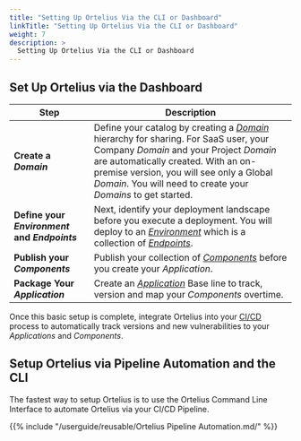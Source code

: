 ```yaml
---
title: "Setting Up Ortelius Via the CLI or Dashboard"
linkTitle: "Setting Up Ortelius Via the CLI or Dashboard"
weight: 7
description: >
  Setting Up Ortelius Via the CLI or Dashboard
---
```

## Set Up Ortelius via the Dashboard

| Step | Description |
| --- | --- |
**Create a _Domain_** | Define your catalog by creating a [_Domain_](/guides/userguide/first-steps/2-defining-domains/) hierarchy for sharing. For SaaS user, your Company _Domain_ and your Project _Domain_ are automatically created. With an on-premise version, you will see only a Global _Domain_. You will need to create your _Domains_ to get started.
|**Define your _Environment_ and _Endpoints_** | Next, identify your deployment landscape before you execute a deployment. You will deploy to an [_Environment_](/guides/userguide/first-steps/2-define-environments/) which is a collection of [_Endpoints_](/guides/userguide/first-steps/2-define-endpoints/).
|**Publish your _Components_**| Publish your collection of [_Components_](/guides/userguide/first-steps/publishing-components/) before you create your _Application_.|
|**Package Your _Application_** | Create an [_Application_](/guides/userguide/first-steps/packaging-applications/) Base line to track, version and map your _Components_ overtime.

Once this basic setup is complete, integrate Ortelius into your [CI/CD](/guides/userguide/integrations/ci-cd_integrations/) process to automatically track versions and new vulnerabilities to your _Applications_ and _Components_.

## Setup Ortelius via Pipeline Automation and the CLI

The fastest way to setup Ortelius is to use the Ortelius Command Line Interface to automate Ortelius via your CI/CD Pipeline.

{{% include "/userguide/reusable/Ortelius Pipeline Automation.md/" %}}


